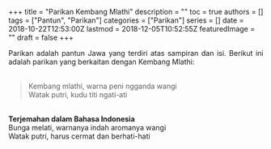 +++
title = "Parikan Kembang Mlathi"
description = ""
toc = true
authors = []
tags = ["Pantun", "Parikan"]
categories = ["Parikan"]
series = []
date = 2018-10-22T12:53:00Z
lastmod = 2018-12-05T10:52:55Z
featuredImage = ""
draft = false
+++

<div style="text-align: justify;">Parikan adalah pantun Jawa yang terdiri atas sampiran dan isi. Berikut ini adalah parikan yang berkaitan dengan Kembang Mlathi:<br /><br />
<blockquote class="tr_bq">Kembang mlathi, warna peni ngganda wangi<br />Watak putri, kudu titi ngati-ati</blockquote><br />
<b>Terjemahan dalam Bahasa Indonesia</b><br />
Bunga melati, warnanya indah aromanya wangi<br />Watak putri, harus cermat dan berhati-hati</div>
